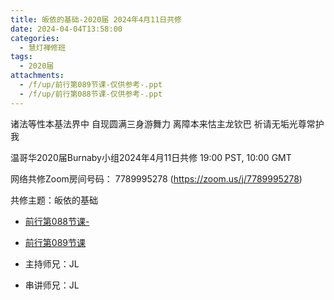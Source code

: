```yaml
---
title: 皈依的基础-2020届 2024年4月11日共修
date: 2024-04-04T13:58:00
categories:
  - 慧灯禅修班
tags:
  - 2020届
attachments:
  - /f/up/前行第089节课-仅供参考-.ppt
  - /f/up/前行第088节课-仅供参考-.ppt
---
```

诸法等性本基法界中 自现圆满三身游舞力
离障本来怙主龙钦巴 祈请无垢光尊常护我

温哥华2020届Burnaby小组2024年4月11日共修
19:00 PST, 10:00 GMT

网络共修Zoom房间号码： 7789995278 (<https://zoom.us/j/7789995278>)

共修主题：皈依的基础
* [前行第088节课-](/f/up/前行第088节课-仅供参考-.ppt)
* [前行第089节课](/f/up/前行第089节课-仅供参考-.ppt)


* 主持师兄：JL
* 串讲师兄：JL
